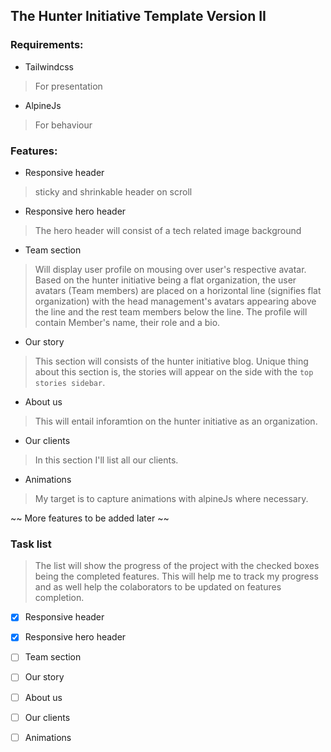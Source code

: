 ## The Hunter Initiative Template Version II

### Requirements:

- Tailwindcss
> For presentation

- AlpineJs
> For behaviour

### Features:
- Responsive header
> sticky and shrinkable header on scroll

- Responsive hero header
> The hero header will consist of a tech related image background

- Team section
> Will display user profile on mousing over user's respective avatar. Based on the hunter initiative being a flat organization, the user avatars (Team members) are placed on a horizontal line (signifies flat organization) with the head management's avatars appearing above the line and the rest team members below the line. The profile will contain Member's name, their role and a bio.

- Our story
> This section will consists of the hunter initiative blog. Unique thing about this section is, the stories will appear on the side with the `top stories sidebar`.

- About us
> This will entail inforamtion on the hunter initiative as an organization.

- Our clients
> In this section I'll list all our clients.

- Animations
> My target is to capture animations with alpineJs where necessary.

~~ More features to be added later ~~

### Task list
> The list will show the progress of the project with the checked boxes being the completed features. This will help me to track my progress and as well help the colaborators to be updated on features completion.

- [x] Responsive header
- [x] Responsive hero header
- [ ] Team section
- [ ] Our story
- [ ] About us
- [ ] Our clients
- [ ] Animations

